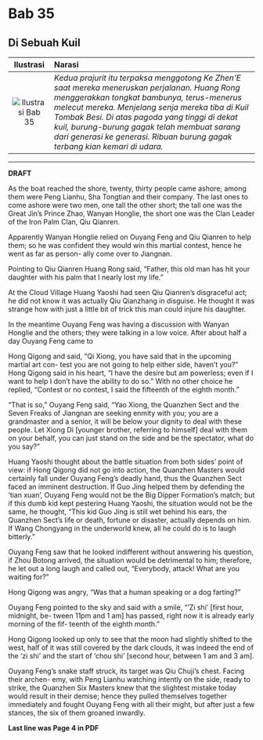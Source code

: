 # Bab 35
## Di Sebuah Kuil

| Ilustrasi | Narasi |
|   :---:   | :---   |
| ![Ilustrasi Bab 35](https://res.cloudinary.com/drzjshskk/image/upload/v1676693695/sdyxz/originals/loch-35_focsxf.jpg)  | _Kedua prajurit itu terpaksa menggotong Ke Zhen'E saat mereka meneruskan perjalanan. Huang Rong menggerakkan tongkat bambunya, terus-menerus melecut mereka. Menjelang senja mereka tiba di Kuil Tombak Besi. Di atas pagoda yang tinggi di dekat kuil, burung-burung gagak telah membuat sarang dari generasi ke generasi. Ribuan burung gagak terbang kian kemari di udara._ |

***

**DRAFT**

As the boat reached the shore, twenty, thirty people came ashore; among them were
Peng Lianhu, Sha Tongtian and their company. The last ones to come ashore were two
men, one tall the other short; the tall one was the Great Jin’s Prince Zhao, Wanyan
Honglie, the short one was the Clan Leader of the Iron Palm Clan, Qiu Qianren.

Apparently Wanyan Honglie relied on Ouyang Feng and Qiu Qianren to help them; so
he was confident they would win this martial contest, hence he went as far as person-
ally come over to Jiangnan.

Pointing to Qiu Qianren Huang Rong said, “Father, this old man has hit your daughter
with his palm that I nearly lost my life.”

At the Cloud Village Huang Yaoshi had seen Qiu Qianren’s disgraceful act; he did not
know it was actually Qiu Qianzhang in disguise. He thought it was strange how with
just a little bit of trick this man could injure his daughter.

In the meantime Ouyang Feng was having a discussion with Wanyan Honglie and the
others; they were talking in a low voice. After about half a day Ouyang Feng came to

Hong Qigong and said, “Qi Xiong, you have said that in the upcoming martial art con-
test you are not going to help either side, haven’t you?”
Hong Qigong said in his heart, “I have the desire but am powerless; even if I want to
help I don’t have the ability to do so.” With no other choice he replied, “Contest or no
contest, I said the fifteenth of the eighth month.”

“That is so,” Ouyang Feng said, “Yao Xiong, the Quanzhen Sect and the Seven Freaks of
Jiangnan are seeking enmity with you; you are a grandmaster and a senior, it will be
below your dignity to deal with these people. Let Xiong Di [younger brother, referring
to himself] deal with them on your behalf, you can just stand on the side and be the
spectator, what do you say?”

Huang Yaoshi thought about the battle situation from both sides’ point of view: if Hong
Qigong did not go into action, the Quanzhen Masters would certainly fall under Ouyang
Feng’s deadly hand, thus the Quanzhen Sect faced an imminent destruction. If Guo Jing
helped them by defending the ‘tian xuan’, Ouyang Feng would not be the Big Dipper
Formation’s match; but if this dumb kid kept pestering Huang Yaoshi, the situation
would not be the same, he thought, “This kid Guo Jing is still wet behind his ears, the
Quanzhen Sect’s life or death, fortune or disaster, actually depends on him. If Wang
Chongyang in the underworld knew, all he could do is to laugh bitterly.”

Ouyang Feng saw that he looked indifferent without answering his question, if Zhou
Botong arrived, the situation would be detrimental to him; therefore, he let out a long
laugh and called out, “Everybody, attack! What are you waiting for?”

Hong Qigong was angry, “Was that a human speaking or a dog farting?”

Ouyang Feng pointed to the sky and said with a smile, “’Zi shi’ [first hour, midnight, be-
tween 11pm and 1 am] has passed, right now it is already early morning of the fif-
teenth of the eighth month.”

Hong Qigong looked up only to see that the moon had slightly shifted to the west, half
of it was still covered by the dark clouds, it was indeed the end of the ‘zi shi’ and the
start of ‘chou shi’ [second hour, between 1 am and 3 am].

Ouyang Feng’s snake staff struck, its target was Qiu Chuji’s chest. Facing their archen-
emy, with Peng Lianhu watching intently on the side, ready to strike, the Quanzhen Six
Masters knew that the slightest mistake today would result in their demise; hence they
pulled themselves together immediately and fought Ouyang Feng with all their might,
but after just a few stances, the six of them groaned inwardly.

**Last line was Page 4 in PDF**
